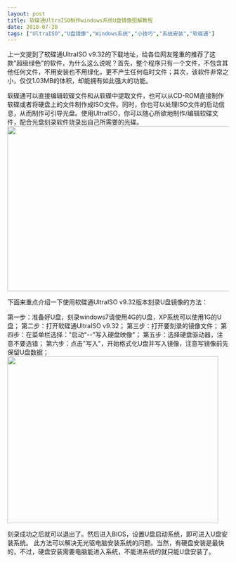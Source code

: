 ```yaml
---
layout: post
title: 软碟通UltraISO制作windows系统U盘镜像图解教程		
date: 2010-07-20
tags: ["UltraISO","U盘镜像","Windows系统","小技巧","系统安装","软碟通"]
---
```


上一文提到了软碟通UltraISO v9.32的下载地址，给各位网友隆重的推荐了这款"超级绿色"的软件，为什么这么说呢？首先，整个程序只有一个文件，不包含其他任何文件，不用安装也不用绿化，更不产生任何临时文件；其次，该软件非常之小，仅仅1.03MB的体积，却能拥有如此强大的功能。

软碟通可以直接编辑软碟文件和从软碟中提取文件，也可以从CD-ROM直接制作软碟或者将硬盘上的文件制作成ISO文件。同时，你也可以处理ISO文件的启动信息，从而制作可引导光盘。使用UltraISO，你可以随心所欲地制作/编辑软碟文件，配合光盘刻录软件烧录出自己所需要的光碟。
<a href="ultraISO.gif"><img class="alignnone size-full wp-image-263" title="ultraISO" src="http://www.saqqdy.com/wp-content/uploads/2010/09/ultraISO.gif" alt="" width="600" height="375" /></a>

下面来重点介绍一下使用软碟通UltraISO v9.32版本刻录U盘镜像的方法：

第一步：准备好U盘，刻录windows7请使用4G的U盘，XP系统可以使用1G的U盘；
第二步：打开软碟通UltraISO v9.32；
第三步：打开要刻录的镜像文件；
第四步：在菜单栏选择："启动"--"写入硬盘映像"；
第五步：选择硬盘驱动器，注意不要选错；
第六步：点击"写入"，开始格式化U盘并写入镜像，注意写镜像前先保留U盘数据；
<a href="ultraISO2.gif"><img class="alignnone size-full wp-image-264" title="ultraISO2" src="http://www.saqqdy.com/wp-content/uploads/2010/09/ultraISO2.gif" alt="" width="480" height="379" /></a>

刻录成功之后就可以退出了。然后进入BIOS，设置U盘启动系统，即可进入U盘安装系统。
此方法可以解决无光驱电脑安装系统的问题。当然，有硬盘安装是最快的，不过，硬盘安装需要电脑能进入系统，不能进系统的就只能U盘安装了。		